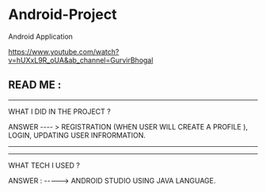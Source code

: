 # Android-Project
Android Application
  
https://www.youtube.com/watch?v=hUXxL9R_oUA&ab_channel=GurvirBhogal

READ ME :
-------------------------------------------------------------
-------------------------------------------------------------
WHAT I DID IN THE PROJECT ?

ANSWER ---- > REGISTRATION (WHEN USER WILL CREATE A PROFILE ), LOGIN, UPDATING USER INFRORMATION.

-------------------------------------------------------------
-------------------------------------------------------------
WHAT TECH I USED ?

ANSWER  : -----> ANDROID STUDIO USING JAVA LANGUAGE.





